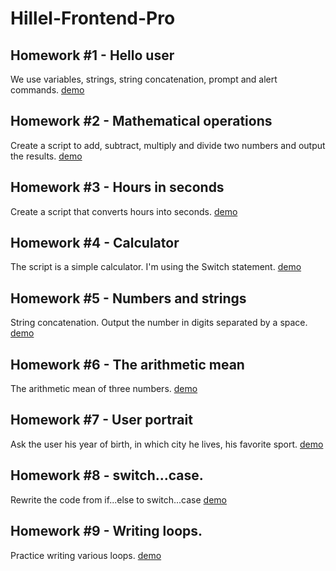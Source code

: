 # Hillel-Frontend-Pro
## Homework #1 - Hello user
We use variables, strings, string concatenation, prompt and alert commands.
[demo](https://wwwowka.github.io/Hillel-Frontend-Pro/Homework_01/)

## Homework #2 - Mathematical operations
Create a script to add, subtract, multiply and divide two numbers and output the results.
[demo](https://wwwowka.github.io/Hillel-Frontend-Pro/Homework_02/)

## Homework #3 - Hours in seconds
Create a script that converts hours into seconds.
[demo](https://wwwowka.github.io/Hillel-Frontend-Pro/Homework_03/)

## Homework #4 - Calculator
The script is a simple calculator. I'm using the Switch statement.
[demo](https://wwwowka.github.io/Hillel-Frontend-Pro/Homework_04/)

## Homework #5 - Numbers and strings
String concatenation.
Output the number in digits separated by a space.
[demo](https://wwwowka.github.io/Hillel-Frontend-Pro/Homework_05/)

## Homework #6 - The arithmetic mean
The arithmetic mean of three numbers.
[demo](https://wwwowka.github.io/Hillel-Frontend-Pro/Homework_06/)

## Homework #7 - User portrait
Ask the user his year of birth, in which city he lives, his favorite sport.
[demo](https://wwwowka.github.io/Hillel-Frontend-Pro/Homework_07/)

## Homework #8 - switch...case.
Rewrite the code from if...else to switch...case
[demo](https://wwwowka.github.io/Hillel-Frontend-Pro/Homework_08/)

## Homework #9 - Writing loops.
Practice writing various loops.
[demo](https://wwwowka.github.io/Hillel-Frontend-Pro/Homework_09/)

